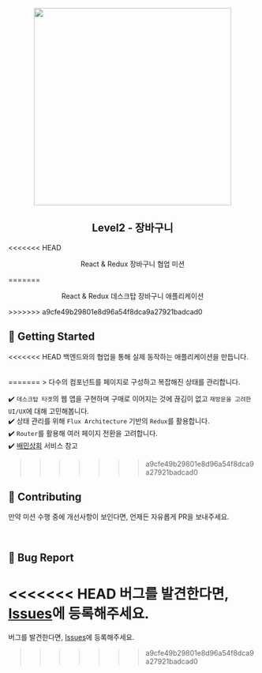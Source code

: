 <p align="middle" >
  <img src="https://techcourse-storage.s3.ap-northeast-2.amazonaws.com/3e6c6f30b11d4b098b5a3e81be19ce3a" width="400">
</p>
<h2 align="middle">Level2 - 장바구니</h2>
<<<<<<< HEAD
<p align="middle">React & Redux 장바구니 협업 미션</p>
=======
<p align="middle">React & Redux 데스크탑 장바구니 애플리케이션</p>
>>>>>>> a9cfe49b29801e8d96a54f8dca9a27921badcad0
</p>

## 🚀 Getting Started

<<<<<<< HEAD
백엔드와의 협업을 통해 실제 동작하는 애플리케이션을 만듭니다.

<br>
=======
> 다수의 컴포넌트를 페이지로 구성하고 복잡해진 상태를 관리합니다.

✔️ `데스크탑 타겟`의 웹 앱을 구현하며 구매로 이어지는 것에 끊김이 없고 `재방문을 고려한 UI/UX`에 대해 고민해봅니다.  
✔️ 상태 관리를 위해 `Flux Architecture` 기반의 `Redux`를 활용합니다.  
✔️ `Router`를 활용해 여러 페이지 전환을 고려합니다.  
✔️ [배민상회](https://mart.baemin.com) 서비스 참고
>>>>>>> a9cfe49b29801e8d96a54f8dca9a27921badcad0

## 👏 Contributing

만약 미션 수행 중에 개선사항이 보인다면, 언제든 자유롭게 PR을 보내주세요.

<br>

## 🐞 Bug Report

<<<<<<< HEAD
버그를 발견한다면, [Issues](https://github.com/woowacourse/react-shopping-cart-prod/issues)에 등록해주세요.
=======
버그를 발견한다면, [Issues](https://github.com/woowacourse/react-shopping-cart/issues)에 등록해주세요.
>>>>>>> a9cfe49b29801e8d96a54f8dca9a27921badcad0
